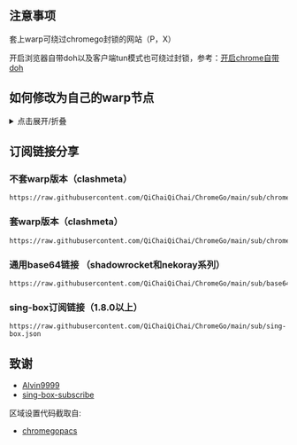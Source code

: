 ## 注意事项

套上warp可绕过chromego封锁的网站（P，X）

开启浏览器自带doh以及客户端tun模式也可绕过封锁，参考：[开启chrome自带doh](https://blog.mareep.net/posts/9993/)

## 如何修改为自己的warp节点

<details>
  <summary>点击展开/折叠</summary>

可以用warp+机器人和提取wg节点替换掉配置文件中的wg信息

[warp提取wireguard网站](https://replit.com/@misaka-blog/wgcf-profile-generator)

[warp+机器人](https://t.me/generatewarpplusbot)

然后本地创建一个yaml文件，参考：[issues #20](https://github.com/mianayang/chromego_merge/issues/20)

</details>

## 订阅链接分享
### 不套warp版本（clashmeta）

```
https://raw.githubusercontent.com/QiChaiQiChai/ChromeGo/main/sub/chromego_clash.yaml
```
### 套warp版本（clashmeta）

```
https://raw.githubusercontent.com/QiChaiQiChai/ChromeGo/main/sub/chromego2warp_clash.yaml
```

### 通用base64链接 （shadowrocket和nekoray系列）
```
https://raw.githubusercontent.com/QiChaiQiChai/ChromeGo/main/sub/base64.txt
```

### sing-box订阅链接（1.8.0以上）

```
https://raw.githubusercontent.com/QiChaiQiChai/ChromeGo/main/sub/sing-box.json
```


## 致谢
- [Alvin9999](https://github.com/Alvin9999/pac2/tree/master)
- [sing-box-subscribe](https://github.com/Toperlock/sing-box-subscribe)

区域设置代码截取自:
- [chromegopacs](https://github.com/markbang/chromegopacs)



